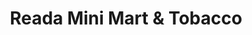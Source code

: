 ---
title: "Reada Mini Mart & Tobacco"
url: /midway-park/reada-mini-mart-and-tobacco/
shop: convenience
---
